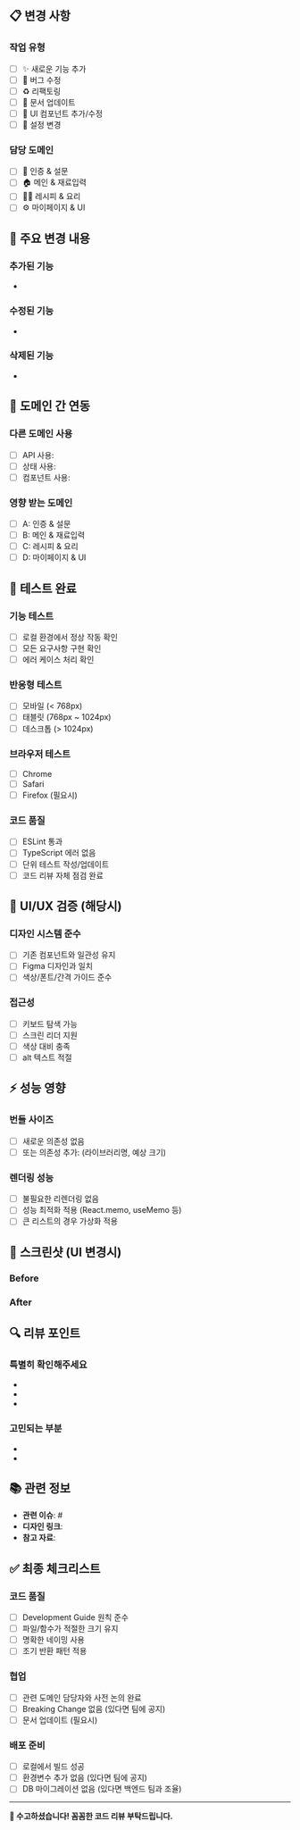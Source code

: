 ## 📋 변경 사항

### 작업 유형
- [ ] ✨ 새로운 기능 추가
- [ ] 🐛 버그 수정
- [ ] ♻️ 리팩토링
- [ ] 📝 문서 업데이트
- [ ] 🎨 UI 컴포넌트 추가/수정
- [ ] 🔧 설정 변경

### 담당 도메인
- [ ] 👤 인증 & 설문
- [ ] 🏠 메인 & 재료입력
- [ ] 👨‍🍳 레시피 & 요리  
- [ ] ⚙️ 마이페이지 & UI

## 🎯 주요 변경 내용

### 추가된 기능
- 

### 수정된 기능
- 

### 삭제된 기능  
- 

## 🔗 도메인 간 연동

### 다른 도메인 사용
- [ ] API 사용: 
- [ ] 상태 사용: 
- [ ] 컴포넌트 사용: 

### 영향 받는 도메인
- [ ] A: 인증 & 설문
- [ ] B: 메인 & 재료입력
- [ ] C: 레시피 & 요리
- [ ] D: 마이페이지 & UI

## 📱 테스트 완료

### 기능 테스트
- [ ] 로컬 환경에서 정상 작동 확인
- [ ] 모든 요구사항 구현 확인
- [ ] 에러 케이스 처리 확인

### 반응형 테스트
- [ ] 모바일 (< 768px) 
- [ ] 태블릿 (768px ~ 1024px)
- [ ] 데스크톱 (> 1024px)

### 브라우저 테스트
- [ ] Chrome
- [ ] Safari  
- [ ] Firefox (필요시)

### 코드 품질
- [ ] ESLint 통과
- [ ] TypeScript 에러 없음
- [ ] 단위 테스트 작성/업데이트
- [ ] 코드 리뷰 자체 점검 완료

## 🎨 UI/UX 검증 (해당시)

### 디자인 시스템 준수
- [ ] 기존 컴포넌트와 일관성 유지
- [ ] Figma 디자인과 일치
- [ ] 색상/폰트/간격 가이드 준수

### 접근성
- [ ] 키보드 탐색 가능
- [ ] 스크린 리더 지원
- [ ] 색상 대비 충족
- [ ] alt 텍스트 적절

## ⚡ 성능 영향

### 번들 사이즈
- [ ] 새로운 의존성 없음
- [ ] 또는 의존성 추가: (라이브러리명, 예상 크기)

### 렌더링 성능  
- [ ] 불필요한 리렌더링 없음
- [ ] 성능 최적화 적용 (React.memo, useMemo 등)
- [ ] 큰 리스트의 경우 가상화 적용

## 📸 스크린샷 (UI 변경시)

### Before
<!-- 변경 전 스크린샷 -->

### After
<!-- 변경 후 스크린샷 -->

## 🔍 리뷰 포인트

### 특별히 확인해주세요
- 
- 
- 

### 고민되는 부분
- 
- 

## 📚 관련 정보

- **관련 이슈**: #
- **디자인 링크**: 
- **참고 자료**: 

## ✅ 최종 체크리스트

### 코드 품질
- [ ] Development Guide 원칙 준수
- [ ] 파일/함수가 적절한 크기 유지
- [ ] 명확한 네이밍 사용
- [ ] 조기 반환 패턴 적용

### 협업  
- [ ] 관련 도메인 담당자와 사전 논의 완료
- [ ] Breaking Change 없음 (있다면 팀에 공지)
- [ ] 문서 업데이트 (필요시)

### 배포 준비
- [ ] 로컬에서 빌드 성공
- [ ] 환경변수 추가 없음 (있다면 팀에 공지)  
- [ ] DB 마이그레이션 없음 (있다면 백엔드 팀과 조율)

---

**🎉 수고하셨습니다! 꼼꼼한 코드 리뷰 부탁드립니다.**